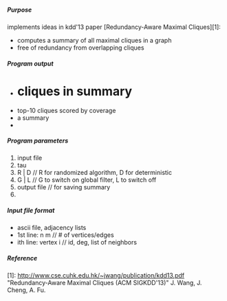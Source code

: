 ##### Purpose
implements ideas in kdd'13 paper [Redundancy-Aware Maximal Cliques][1]:
+  computes a summary of all maximal cliques in a graph
+  free of  redundancy from overlapping cliques


##### Program output
+  # cliques in summary
+  top-10 cliques scored by coverage
+  a summary
+  

##### Program parameters
1.  input file
2.  tau
3.  R | D // R for randomized algorithm, D for deterministic
4.  G | L  // G to switch on global filter, L to switch off
5.  output file  // for saving summary
6.  

##### Input file format
+  ascii file, adjacency lists
+  1st line:	n m	// # of vertices/edges
+  ith line:	vertex i	// id, deg, list of neighbors


##### Reference
[1]: http://www.cse.cuhk.edu.hk/~jwang/publication/kdd13.pdf 
"Redundancy-Aware Maximal Cliques (ACM SIGKDD'13)" J. Wang, J. Cheng, A. Fu.
